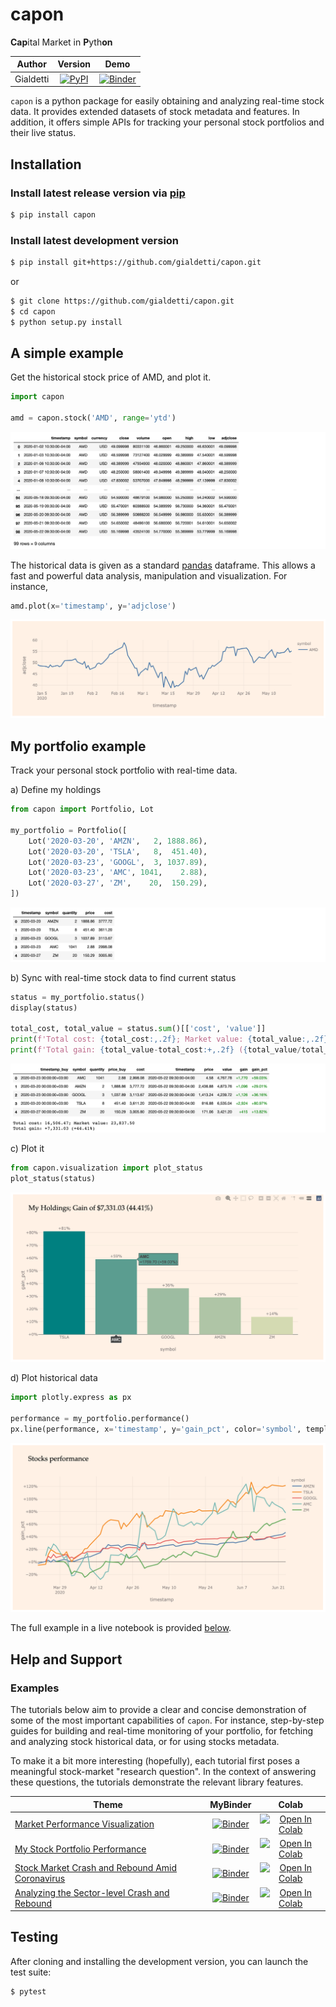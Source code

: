 # capon
**Cap**ital Market in **P**yth**on**

|    Author    |                 Version                  |                   Demo                   |
| :----------: | :--------------------------------------: | :--------------------------------------: |
| Gialdetti | [![PyPI](https://img.shields.io/pypi/v/capon.svg)](https://pypi.org/project/capon/) | [![Binder](https://mybinder.org/badge_logo.svg)](https://mybinder.org/v2/gh/gialdetti/capon/master?filepath=examples%2Fmonitoring%2Fmy_portfolio_performance.ipynb) |  |


`capon` is a python package for easily obtaining and analyzing real-time stock data. It provides extended datasets of stock metadata and features.
In addition, it offers simple APIs for tracking your personal stock portfolios and their live status.

## Installation
### Install latest release version via [pip](https://pip.pypa.io/en/stable/quickstart/)
```bash
$ pip install capon
```

### Install latest development version
```bash
$ pip install git+https://github.com/gialdetti/capon.git
``` 
or
```bash
$ git clone https://github.com/gialdetti/capon.git
$ cd capon
$ python setup.py install
```

## A simple example
Get the historical stock price of AMD, and plot it.
```python
import capon

amd = capon.stock('AMD', range='ytd')
```
![](./examples/images/themes/capon/readme_amd_dataframe.png)

The historical data is given as a standard [pandas](https://pandas.pydata.org/) dataframe. 
This allows a fast and powerful data analysis, manipulation and visualization. For instance,
```python
amd.plot(x='timestamp', y='adjclose')
```
![Alt text](./examples/images/themes/capon/readme_amd.png)


## My portfolio example
Track your personal stock portfolio with real-time data.

a) Define my holdings
```python
from capon import Portfolio, Lot

my_portfolio = Portfolio([
    Lot('2020-03-20', 'AMZN',   2, 1888.86),
    Lot('2020-03-20', 'TSLA',   8,  451.40),
    Lot('2020-03-23', 'GOOGL',  3, 1037.89),
    Lot('2020-03-23', 'AMC', 1041,    2.88),
    Lot('2020-03-27', 'ZM',    20,  150.29),
])
```
![Alt text](./examples/images/themes/capon/readme_my_portfolio.png)


b) Sync with real-time stock data to find current status
```python
status = my_portfolio.status()
display(status)

total_cost, total_value = status.sum()[['cost', 'value']]
print(f'Total cost: {total_cost:,.2f}; Market value: {total_value:,.2f}')
print(f'Total gain: {total_value-total_cost:+,.2f} ({total_value/total_cost-1:+,.2%})')
```
![Alt text](./examples/images/themes/capon/readme_my_portfolio_status.png)

c) Plot it
```python
from capon.visualization import plot_status
plot_status(status)
```
![Alt text](./examples/images/themes/capon/readme_my_portfolio_status_bar.png)

d) Plot historical data
```python
import plotly.express as px

performance = my_portfolio.performance()
px.line(performance, x='timestamp', y='gain_pct', color='symbol', template='capon')
```
![Alt text](./examples/images/themes/capon/readme_my_portfolio_history.png)

The full example in a live notebook is provided [below](#examples).

## Help and Support

### Examples

The tutorials below aim to provide a clear and concise demonstration of some of the most important capabilities of `capon`.
For instance, step-by-step guides for building and real-time monitoring of your portfolio, for fetching and analyzing 
stock historical data, or for using stocks metadata.

To make it a bit more interesting (hopefully), each tutorial first poses a meaningful stock-market "research question".
In the context of answering these questions, the tutorials demonstrate the relevant library features.  

|     Theme    |   MyBinder   | Colab |
| ------------ | :----------: | :---: |
| [Market Performance Visualization](https://nbviewer.jupyter.org/github/gialdetti/capon/blob/master/examples/visualization/visualize-markets.ipynb) | [![Binder](https://mybinder.org/badge_logo.svg)](https://mybinder.org/v2/gh/gialdetti/capon/master?filepath=examples/visualization/visualize-markets.ipynb) | [![Open In Colab](https://colab.research.google.com/assets/colab-badge.svg)](https://colab.research.google.com/github/gialdetti/capon/blob/master/examples/visualization/visualize-markets.ipynb) |
| [My Stock Portfolio Performance](https://nbviewer.jupyter.org/github/gialdetti/capon/blob/master/examples/monitoring/my_portfolio_performance.ipynb) | [![Binder](https://mybinder.org/badge_logo.svg)](https://mybinder.org/v2/gh/gialdetti/capon/master?filepath=examples/monitoring/my_portfolio_performance.ipynb) | [![Open In Colab](https://colab.research.google.com/assets/colab-badge.svg)](https://colab.research.google.com/github/gialdetti/capon/blob/master/examples/monitoring/my_portfolio_performance.ipynb) |    
| [Stock Market Crash and Rebound Amid Coronavirus](https://nbviewer.jupyter.org/github/gialdetti/capon/blob/master/examples/market_analysis/stock_indexes.ipynb) | [![Binder](https://mybinder.org/badge_logo.svg)](https://mybinder.org/v2/gh/gialdetti/capon/master?filepath=examples/market_analysis/stock_indexes.ipynb) | [![Open In Colab](https://colab.research.google.com/assets/colab-badge.svg)](https://colab.research.google.com/github/gialdetti/capon/blob/master/examples/market_analysis/stock_indexes.ipynb) |
| [Analyzing the Sector-level Crash and Rebound](https://nbviewer.jupyter.org/github/gialdetti/capon/blob/master/examples/market_analysis/sector_crash_and_rebound.ipynb) | [![Binder](https://mybinder.org/badge_logo.svg)](https://mybinder.org/v2/gh/gialdetti/capon/master?filepath=examples/market_analysis/sector_crash_and_rebound.ipynb) | [![Open In Colab](https://colab.research.google.com/assets/colab-badge.svg)](https://colab.research.google.com/github/gialdetti/capon/blob/master/examples/market_analysis/sector_crash_and_rebound.ipynb) |


## Testing
After cloning and installing the development version, you can launch the test suite:
```bash
$ pytest
```

